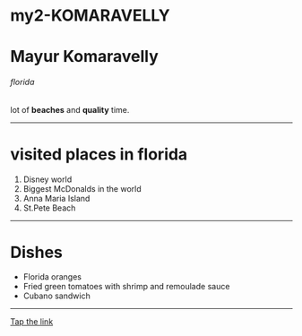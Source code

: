 # my2-KOMARAVELLY
# Mayur Komaravelly
###### florida
lot of **beaches** and **quality** time.

***

# visited places  in florida

1. Disney world
2. Biggest McDonalds in the world
3. Anna Maria Island
4. St.Pete Beach

***

# Dishes 

* Florida oranges
* Fried green tomatoes with shrimp and remoulade sauce
* Cubano sandwich 

---
[Tap the link](Mystats.md)




